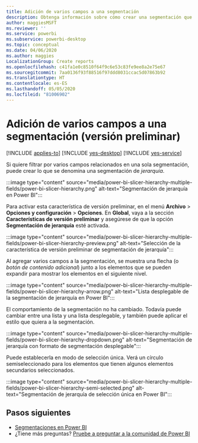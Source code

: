 ```yaml
---
title: Adición de varios campos a una segmentación
description: Obtenga información sobre cómo crear una segmentación que contenga varios campos en una jerarquía.
author: maggiesMSFT
ms.reviewer: ''
ms.service: powerbi
ms.subservice: powerbi-desktop
ms.topic: conceptual
ms.date: 04/06/2020
ms.author: maggies
LocalizationGroup: Create reports
ms.openlocfilehash: c41fa1e0c8510f64f9c6e53c83fe9ee8a2e75e67
ms.sourcegitcommit: 7aa0136f93f88516f97ddd8031ccac5d07863b92
ms.translationtype: HT
ms.contentlocale: es-ES
ms.lasthandoff: 05/05/2020
ms.locfileid: "81006902"
---
```

# <a name="add-multiple-fields-to-a-slicer-preview"></a>Adición de varios campos a una segmentación (versión preliminar)

[!INCLUDE [applies-to](../includes/applies-to.md)] [!INCLUDE [yes-desktop](../includes/yes-desktop.md)] [!INCLUDE [yes-service](../includes/yes-service.md)]

Si quiere filtrar por varios campos relacionados en una sola segmentación, puede crear lo que se denomina una segmentación de *jerarquía*. 

:::image type="content" source="media/power-bi-slicer-hierarchy-multiple-fields/power-bi-slicer-hierarchy.png" alt-text="Segmentación de jerarquía en Power BI":::

Para activar esta característica de versión preliminar, en el menú **Archivo** > **Opciones y configuración** > **Opciones**. En **Global**, vaya a la sección **Características de versión preliminar** y asegúrese de que la opción **Segmentación de jerarquía** esté activada.

:::image type="content" source="media/power-bi-slicer-hierarchy-multiple-fields/power-bi-slicer-hierarchy-preview.png" alt-text="Selección de la característica de versión preliminar de segmentación de jerarquía":::

Al agregar varios campos a la segmentación, se muestra una flecha (o *botón de contenido adicional*) junto a los elementos que se pueden expandir para mostrar los elementos en el siguiente nivel.

:::image type="content" source="media/power-bi-slicer-hierarchy-multiple-fields/power-bi-slicer-hierarchy-arrow.png" alt-text="Lista desplegable de la segmentación de jerarquía en Power BI":::
 
El comportamiento de la segmentación no ha cambiado. Todavía puede cambiar entre una lista y una lista desplegable, y también puede aplicar el estilo que quiera a la segmentación.

:::image type="content" source="media/power-bi-slicer-hierarchy-multiple-fields/power-bi-slicer-hierarchy-dropdown.png" alt-text="Segmentación de jerarquía con formato de segmentación desplegable":::
 
Puede establecerla en modo de selección única. Verá un círculo semiseleccionado para los elementos que tienen algunos elementos secundarios seleccionados.
 
:::image type="content" source="media/power-bi-slicer-hierarchy-multiple-fields/power-bi-slicer-hierarchy-semi-selected.png" alt-text="Segmentación de jerarquía de selección única en Power BI":::

## <a name="next-steps"></a>Pasos siguientes

- [Segmentaciones en Power BI](../visuals/power-bi-visualization-slicers.md)
- ¿Tiene más preguntas? [Pruebe a preguntar a la comunidad de Power BI](https://community.powerbi.com/)